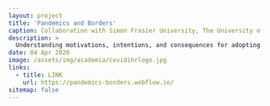 ```yaml
---
layout: project
title: 'Pandemics and Borders'
caption: Collaboration with Simon Frasier University, The University of Maryland, and The University of Hong Kong
description: >
  Understanding motivations, intentions, and consequences for adopting and lifting cross-border travel measures to control pandemics. In addition, this project focuses on three case studies: The United States, Canada, and Hong Kong S.A.R.
date: 04 Apr 2020
image: /assets/img/academia/covidihrlogo.jpg
links:
  - title: LINK
    url: https://pandemics-borders.webflow.io/
sitemap: false
---
```


